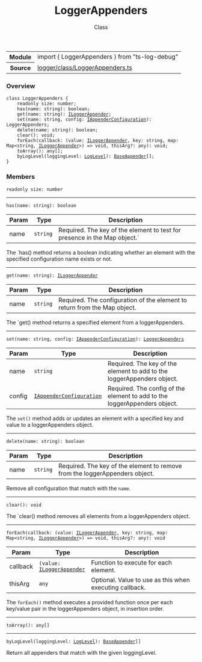 <header class="symbol-info-header">    <h1 id="loggerappenders">LoggerAppenders</h1>    <label class="symbol-info-type-label class">Class</label>      </header>
<section class="symbol-info">      <table class="is-full-width">        <tbody>        <tr>          <th>Module</th>          <td>            <div class="lang-typescript">                <span class="token keyword">import</span> { LoggerAppenders }                 <span class="token keyword">from</span>                 <span class="token string">"ts-log-debug"</span>                            </div>          </td>        </tr>        <tr>          <th>Source</th>          <td>            <a href="https://github.com/romakita/log-debug/blob/v5.0.0/src/logger/class/LoggerAppenders.ts#L0-L0">                logger/class/LoggerAppenders.ts            </a>        </td>        </tr>                </tbody>      </table>    </section>

### Overview

<pre><code class="typescript-lang"><span class="token keyword">class</span> LoggerAppenders <span class="token punctuation">{</span>
    <span class="token keyword">readonly</span> size<span class="token punctuation">:</span> <span class="token keyword">number</span><span class="token punctuation">;</span>
    <span class="token function">has</span><span class="token punctuation">(</span>name<span class="token punctuation">:</span> <span class="token keyword">string</span><span class="token punctuation">)</span><span class="token punctuation">:</span> <span class="token keyword">boolean</span><span class="token punctuation">;</span>
    <span class="token function">get</span><span class="token punctuation">(</span>name<span class="token punctuation">:</span> <span class="token keyword">string</span><span class="token punctuation">)</span><span class="token punctuation">:</span> <a href="#api/common/logger/iloggerappender"><span class="token">ILoggerAppender</span></a><span class="token punctuation">;</span>
    <span class="token function">set</span><span class="token punctuation">(</span>name<span class="token punctuation">:</span> <span class="token keyword">string</span><span class="token punctuation">,</span> config<span class="token punctuation">:</span> <a href="#api/common/appenders/iappenderconfiguration"><span class="token">IAppenderConfiguration</span></a><span class="token punctuation">)</span><span class="token punctuation">:</span> LoggerAppenders<span class="token punctuation">;</span>
    <span class="token function">delete</span><span class="token punctuation">(</span>name<span class="token punctuation">:</span> <span class="token keyword">string</span><span class="token punctuation">)</span><span class="token punctuation">:</span> <span class="token keyword">boolean</span><span class="token punctuation">;</span>
    <span class="token function">clear</span><span class="token punctuation">(</span><span class="token punctuation">)</span><span class="token punctuation">:</span> <span class="token keyword">void</span><span class="token punctuation">;</span>
    <span class="token function">forEach</span><span class="token punctuation">(</span>callback<span class="token punctuation">:</span> <span class="token punctuation">(</span>value<span class="token punctuation">:</span> <a href="#api/common/logger/iloggerappender"><span class="token">ILoggerAppender</span></a><span class="token punctuation">,</span> key<span class="token punctuation">:</span> <span class="token keyword">string</span><span class="token punctuation">,</span> map<span class="token punctuation">:</span> Map<<span class="token keyword">string</span><span class="token punctuation">,</span> <a href="#api/common/logger/iloggerappender"><span class="token">ILoggerAppender</span></a>><span class="token punctuation">)</span> => <span class="token keyword">void</span><span class="token punctuation">,</span> thisArg?<span class="token punctuation">:</span> <span class="token keyword">any</span><span class="token punctuation">)</span><span class="token punctuation">:</span> <span class="token keyword">void</span><span class="token punctuation">;</span>
    <span class="token function">toArray</span><span class="token punctuation">(</span><span class="token punctuation">)</span><span class="token punctuation">:</span> <span class="token keyword">any</span><span class="token punctuation">[</span><span class="token punctuation">]</span><span class="token punctuation">;</span>
    <span class="token function">byLogLevel</span><span class="token punctuation">(</span>loggingLevel<span class="token punctuation">:</span> <a href="#api/common/core/loglevel"><span class="token">LogLevel</span></a><span class="token punctuation">)</span><span class="token punctuation">:</span> <a href="#api/common/appenders/baseappender"><span class="token">BaseAppender</span></a><span class="token punctuation">[</span><span class="token punctuation">]</span><span class="token punctuation">;</span>
<span class="token punctuation">}</span></code></pre>

### Members

<div class="method-overview"><pre><code class="typescript-lang"><span class="token keyword">readonly</span> size<span class="token punctuation">:</span> <span class="token keyword">number</span></code></pre></div>
<hr />
<div class="method-overview"><pre><code class="typescript-lang"><span class="token function">has</span><span class="token punctuation">(</span>name<span class="token punctuation">:</span> <span class="token keyword">string</span><span class="token punctuation">)</span><span class="token punctuation">:</span> <span class="token keyword">boolean</span></code></pre></div>

Param | Type | Description
---|---|---
name| <code>string</code> |Required. The key of the element to test for presence in the Map object.`

The `has() method returns a boolean indicating whether an element with the specified configuration name exists or not.
<hr />
<div class="method-overview"><pre><code class="typescript-lang"><span class="token function">get</span><span class="token punctuation">(</span>name<span class="token punctuation">:</span> <span class="token keyword">string</span><span class="token punctuation">)</span><span class="token punctuation">:</span> <a href="#api/common/logger/iloggerappender"><span class="token">ILoggerAppender</span></a></code></pre></div>

Param | Type | Description
---|---|---
name| <code>string</code> |Required. The configuration of the element to return from the Map object.

The `get() method returns a specified element from a loggerAppenders.
<hr />
<div class="method-overview"><pre><code class="typescript-lang"><span class="token function">set</span><span class="token punctuation">(</span>name<span class="token punctuation">:</span> <span class="token keyword">string</span><span class="token punctuation">,</span> config<span class="token punctuation">:</span> <a href="#api/common/appenders/iappenderconfiguration"><span class="token">IAppenderConfiguration</span></a><span class="token punctuation">)</span><span class="token punctuation">:</span> <a href="#api/common/logger/loggerappenders"><span class="token">LoggerAppenders</span></a></code></pre></div>

Param | Type | Description
---|---|---
name| <code>string</code> |Required. The key of the element to add to the loggerAppenders object.
config| <code><a href="#api/common/appenders/iappenderconfiguration"><span class="token">IAppenderConfiguration</span></a></code> |Required. The config of the element to add to the loggerAppenders object.

The `set()` method adds or updates an element with a specified key and value to a loggerAppenders object.
<hr />
<div class="method-overview"><pre><code class="typescript-lang"><span class="token function">delete</span><span class="token punctuation">(</span>name<span class="token punctuation">:</span> <span class="token keyword">string</span><span class="token punctuation">)</span><span class="token punctuation">:</span> <span class="token keyword">boolean</span></code></pre></div>

Param | Type | Description
---|---|---
name| <code>string</code> |Required. The key of the element to remove from the loggerAppenders object.

Remove all configuration that match with the `name`.
<hr />
<div class="method-overview"><pre><code class="typescript-lang"><span class="token function">clear</span><span class="token punctuation">(</span><span class="token punctuation">)</span><span class="token punctuation">:</span> <span class="token keyword">void</span></code></pre></div>
The `clear() method removes all elements from a loggerAppenders object.
<hr />
<div class="method-overview"><pre><code class="typescript-lang"><span class="token function">forEach</span><span class="token punctuation">(</span>callback<span class="token punctuation">:</span> <span class="token punctuation">(</span>value<span class="token punctuation">:</span> <a href="#api/common/logger/iloggerappender"><span class="token">ILoggerAppender</span></a><span class="token punctuation">,</span> key<span class="token punctuation">:</span> <span class="token keyword">string</span><span class="token punctuation">,</span> map<span class="token punctuation">:</span> Map<<span class="token keyword">string</span><span class="token punctuation">,</span> <a href="#api/common/logger/iloggerappender"><span class="token">ILoggerAppender</span></a>><span class="token punctuation">)</span> => <span class="token keyword">void</span><span class="token punctuation">,</span> thisArg?<span class="token punctuation">:</span> <span class="token keyword">any</span><span class="token punctuation">)</span><span class="token punctuation">:</span> <span class="token keyword">void</span></code></pre></div>

Param | Type | Description
---|---|---
callback| <code>(value: <a href="#api/common/logger/iloggerappender"><span class="token">ILoggerAppender</span></a></code> |Function to execute for each element.
thisArg| <code>any</code> |Optional. Value to use as this when executing callback.

The `forEach()` method executes a provided function once per each key/value pair in the loggerAppenders object, in insertion order.
<hr />
<div class="method-overview"><pre><code class="typescript-lang"><span class="token function">toArray</span><span class="token punctuation">(</span><span class="token punctuation">)</span><span class="token punctuation">:</span> <span class="token keyword">any</span><span class="token punctuation">[</span><span class="token punctuation">]</span></code></pre></div>
<hr />
<div class="method-overview"><pre><code class="typescript-lang"><span class="token function">byLogLevel</span><span class="token punctuation">(</span>loggingLevel<span class="token punctuation">:</span> <a href="#api/common/core/loglevel"><span class="token">LogLevel</span></a><span class="token punctuation">)</span><span class="token punctuation">:</span> <a href="#api/common/appenders/baseappender"><span class="token">BaseAppender</span></a><span class="token punctuation">[</span><span class="token punctuation">]</span></code></pre></div>
Return all appenders that match with the given loggingLevel.
